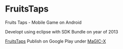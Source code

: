 # FruitsTaps

Fruits Taps - Mobile Game on Android

Developt using eclipse with SDK Bundle on year of 2013

<a href="https://play.google.com/store/apps/details?id=my.magicx.appdev.fruitstaps">FruitsTaps</a> Publish on Google Play under <a href="https://play.google.com/store/apps/developer?id=MaGIC-X">MaGIC-X</a>
